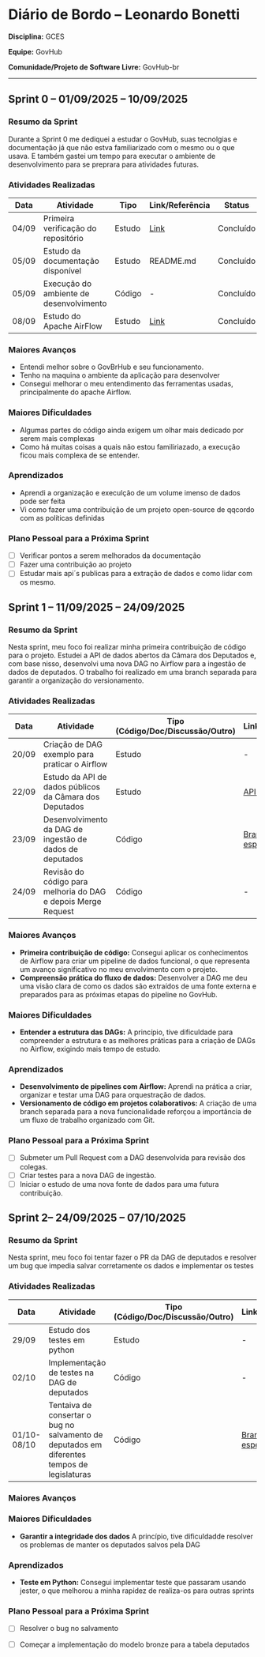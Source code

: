 # Diário de Bordo – Leonardo Bonetti

**Disciplina:** GCES

**Equipe:** GovHub

**Comunidade/Projeto de Software Livre:** GovHub-br

---

## Sprint 0 – 01/09/2025 – 10/09/2025

### Resumo da Sprint

Durante a Sprint 0 me dediquei a estudar o GovHub, suas tecnolgias e documentação já que não estva familiarizado com o mesmo ou o que usava. E também gastei um tempo para executar o ambiente de desenvolvimento para se preprara para atividades futuras.

### Atividades Realizadas

| Data | Atividade | Tipo | Link/Referência | Status |
|------|-----------|------|-----------------|---------|
| 04/09 | Primeira verificação do repositório | Estudo | [Link](https://github.com/GovHub-br/data-application-gov-hub) | Concluído |
| 05/09 | Estudo da documentação disponível | Estudo | README.md | Concluído |
| 05/09 | Execução do ambiente de desenvolvimento | Código | - | Concluído |
| 08/09 | Estudo do Apache AirFlow | Estudo | [Link](https://airflow.apache.org/docs/) | Concluído |

### Maiores Avanços

* Entendi melhor sobre o GovBrHub e seu funcionamento.
* Tenho na maquina o ambiente da aplicação para desenvolver
* Consegui melhorar o meu entendimento das ferramentas usadas, principalmente do apache Airflow.

### Maiores Dificuldades

* Algumas partes do código ainda exigem um olhar mais dedicado por serem mais complexas
* Como há muitas coisas a quais não estou familiriazado, a execução ficou mais complexa de se entender.

### Aprendizados

* Aprendi a organização e execulção de um volume imenso de dados pode ser feita
* Vi como fazer uma contribuição de um projeto open-source de qqcordo com as políticas definidas

### Plano Pessoal para a Próxima Sprint

* [ ] Verificar pontos a serem melhorados da documentação
* [ ] Fazer uma contribuição ao projeto
* [ ] Estudar mais api´s publicas para a extração de dados e como lidar com os mesmo.

## Sprint 1 – 11/09/2025 – 24/09/2025

### Resumo da Sprint

Nesta sprint, meu foco foi realizar minha primeira contribuição de código para o projeto. Estudei a API de dados abertos da Câmara dos Deputados e, com base nisso, desenvolvi uma nova DAG no Airflow para a ingestão de dados de deputados. O trabalho foi realizado em uma branch separada para garantir a organização do versionamento.

### Atividades Realizadas

| Data | Atividade | Tipo (Código/Doc/Discussão/Outro) | Link/Referência | Status |
| --- | --- | --- | --- | --- |
| 20/09 | Criação de DAG exemplo para praticar o Airflow | Estudo | - | Concluído |
| 22/09 | Estudo da API de dados públicos da Câmara dos Deputados | Estudo | [API Câmara](https://dadosabertos.camara.leg.br/swagger/api.html) | Concluído |
| 23/09 | Desenvolvimento da DAG de ingestão de dados de deputados | Código | [Branch específica](https://github.com/GCES-GovHub-2025-2/data-application-gov-hub/tree/dag_deputados) | Concluído |
| 24/09 | Revisão do código para melhoria do DAG e depois Merge Request | Código | - | Pendente |

### Maiores Avanços

* **Primeira contribuição de código:** Consegui aplicar os conhecimentos de Airflow para criar um pipeline de dados funcional, o que representa um avanço significativo no meu envolvimento com o projeto.
* **Compreensão prática do fluxo de dados:** Desenvolver a DAG me deu uma visão clara de como os dados são extraídos de uma fonte externa e preparados para as próximas etapas do pipeline no GovHub.

### Maiores Dificuldades

* **Entender a estrutura das DAGs:** A princípio, tive dificuldade para compreender a estrutura e as melhores práticas para a criação de DAGs no Airflow, exigindo mais tempo de estudo.

### Aprendizados

* **Desenvolvimento de pipelines com Airflow:** Aprendi na prática a criar, organizar e testar uma DAG para orquestração de dados.
* **Versionamento de código em projetos colaborativos:** A criação de uma branch separada para a nova funcionalidade reforçou a importância de um fluxo de trabalho organizado com Git.

### Plano Pessoal para a Próxima Sprint

* [ ] Submeter um Pull Request com a DAG desenvolvida para revisão dos colegas.
* [ ] Criar testes para a nova DAG de ingestão.
* [ ] Iniciar o estudo de uma nova fonte de dados para uma futura contribuição.

## Sprint 2– 24/09/2025 – 07/10/2025

### Resumo da Sprint

Nesta sprint, meu foco foi tentar fazer o PR da DAG de deputados e resolver um bug que impedia salvar corretamente os dados e implementar os testes

### Atividades Realizadas

| Data | Atividade | Tipo (Código/Doc/Discussão/Outro) | Link/Referência | Status |
| --- | --- | --- | --- | --- |
| 29/09 | Estudo dos testes em python | Estudo | - | Concluído |
| 02/10 | Implementação de testes na DAG de deputados | Código | - | Concluído |
| 01/10-08/10 | Tentaiva de consertar o bug no salvamento de deputados em diferentes tempos de legislaturas | Código | [Branch específica](https://github.com/GCES-GovHub-2025-2/data-application-gov-hub/tree/dag_deputados) | Em andamento |

### Maiores Avanços

### Maiores Dificuldades

* **Garantir a integridade dos dados** A princípio, tive dificuldadde resolver os problemas de manter os deputados salvos pela DAG

### Aprendizados

* **Teste em Python:** Consegui implementar teste que passaram usando jester, o que melhorou a minha rapidez de realiza-os para outras sprints

### Plano Pessoal para a Próxima Sprint

* [ ] Resolver o bug no salvamento
* [ ] Começar a implementação do modelo bronze para a tabela deputados

